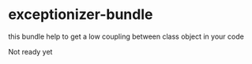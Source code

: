# exceptionizer-bundle
this bundle help to get a low coupling between class object in your code

Not ready yet
